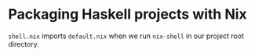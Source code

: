 # Packaging Haskell projects with Nix

`shell.nix` imports `default.nix` when we run `nix-shell` in our project root directory.
